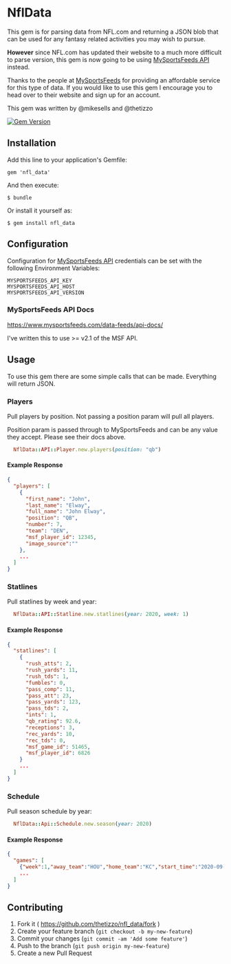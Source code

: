 # NflData

This gem is for parsing data from NFL.com and returning a JSON blob that can be used
for any fantasy related activities you may wish to pursue.

**However** since NFL.com has updated their website to a much more difficult to parse version,
this gem is now going to be using [MySportsFeeds API](https://www.mysportsfeeds.com/data-feeds/) instead.

Thanks to the people at [MySportsFeeds](https://www.mysportsfeeds.com) for providing an affordable
service for this type of data.  If you would like to use this gem I encourage you to head over to their
website and sign up for an account.

This gem was written by @mikesells and @thetizzo

[![Gem Version](https://badge.fury.io/rb/nfl_data.svg)](http://badge.fury.io/rb/nfl_data)

## Installation

Add this line to your application's Gemfile:

    gem 'nfl_data'

And then execute:

    $ bundle

Or install it yourself as:

    $ gem install nfl_data

## Configuration

Configuration for [MySportsFeeds API](https://www.mysportsfeeds.com/data-feeds/) credentials
can be set with the following Environment Variables:

```
MYSPORTSFEEDS_API_KEY
MYSPORTSFEEDS_API_HOST
MYSPORTSFEEDS_API_VERSION
```

### MySportsFeeds API Docs

https://www.mysportsfeeds.com/data-feeds/api-docs/

I've written this to use >= v2.1 of the MSF API.

## Usage

To use this gem there are some simple calls that can be made.  Everything will return JSON.

### Players

Pull players by position. Not passing a position param will pull all players.

Position param is passed through to MySportsFeeds and can be any value they accept.  Please see
their docs above.

```ruby
  NflData::API::Player.new.players(position: "qb")
```

#### Example Response

```json
{
  "players": [
    {
      "first_name": "John",
      "last_name": "Elway",
      "full_name": "John Elway",
      "position": "QB",
      "number": 7,
      "team": "DEN",
      "msf_player_id": 12345,
      "image_source":""
    },
    ...
  ]
}
```

### Statlines

Pull statlines by week and year:

```ruby
  NflData::API::Statline.new.statlines(year: 2020, week: 1)
```

#### Example Response

```json
{
  "statlines": [
    {
      "rush_atts": 2,
      "rush_yards": 11,
      "rush_tds": 1,
      "fumbles": 0,
      "pass_comp": 11,
      "pass_att": 23,
      "pass_yards": 123,
      "pass_tds": 2,
      "ints": 1,
      "qb_rating": 92.6,
      "receptions": 3,
      "rec_yards": 10,
      "rec_tds": 0,
      "msf_game_id": 51465,
      "msf_player_id": 6826
    }
    ...
  ]
}
```

### Schedule

Pull season schedule by year:
```ruby
  NflData::Api::Schedule.new.season(year: 2020)
```

#### Example Response

```json
{
  "games": [
    {"week":1,"away_team":"HOU","home_team":"KC","start_time":"2020-09-10T04:25:00.000Z"}
    ...
  ]
}
```

## Contributing

1. Fork it ( https://github.com/thetizzo/nfl_data/fork )
2. Create your feature branch (`git checkout -b my-new-feature`)
3. Commit your changes (`git commit -am 'Add some feature'`)
4. Push to the branch (`git push origin my-new-feature`)
5. Create a new Pull Request
